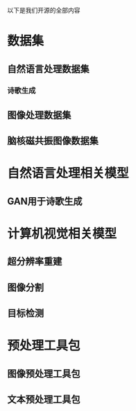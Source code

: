 以下是我们开源的全部内容
# 数据集
## 自然语言处理数据集
### 诗歌生成
## 图像处理数据集
## 脑核磁共振图像数据集  

# 自然语言处理相关模型
## GAN用于诗歌生成  

# 计算机视觉相关模型
## 超分辨率重建
## 图像分割
## 目标检测  

# 预处理工具包
## 图像预处理工具包
## 文本预处理工具包
